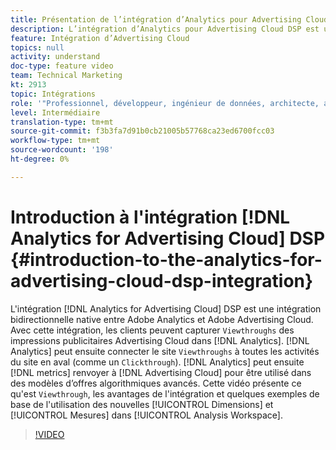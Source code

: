```yaml
---
title: Présentation de l’intégration d’Analytics pour Advertising Cloud DSP
description: L’intégration d’Analytics pour Advertising Cloud DSP est une intégration bidirectionnelle native entre Adobe Analytics et Adobe Advertising Cloud. Grâce à cette intégration, les clients peuvent capturer des affichages publicitaires à partir d’Advertising Cloud et des impressions publicitaires dans Analytics. Analytics peut ensuite connecter les affichages publicitaires à toutes les activités du site en aval (tout comme un clic publicitaire). Analytics peut ensuite renvoyer les mesures à Advertising Cloud pour les utiliser dans des modèles d’offres algorithmiques avancés. Cette vidéo présente ce qu’est une consultation, les avantages de l’intégration et quelques exemples de base de l’utilisation des nouvelles Dimensions/mesures dans Analysis Workspace.
feature: Intégration d’Advertising Cloud
topics: null
activity: understand
doc-type: feature video
team: Technical Marketing
kt: 2913
topic: Intégrations
role: '"Professionnel, développeur, ingénieur de données, architecte, architecte de données, administrateur, responsable"'
level: Intermédiaire
translation-type: tm+mt
source-git-commit: f3b3fa7d91b0cb21005b57768ca23ed6700fcc03
workflow-type: tm+mt
source-wordcount: '198'
ht-degree: 0%

---
```



# Introduction à l&#39;intégration [!DNL Analytics for Advertising Cloud] DSP {#introduction-to-the-analytics-for-advertising-cloud-dsp-integration}

L&#39;intégration [!DNL Analytics for Advertising Cloud] DSP est une intégration bidirectionnelle native entre Adobe Analytics et Adobe Advertising Cloud. Avec cette intégration, les clients peuvent capturer `Viewthroughs` des impressions publicitaires Advertising Cloud dans [!DNL Analytics]. [!DNL Analytics] peut ensuite connecter le site  `Viewthroughs` à toutes les activités du site en aval (comme un  `Clickthrough`). [!DNL Analytics] peut ensuite  [!DNL metrics] renvoyer à  [!DNL Advertising Cloud] pour être utilisé dans des modèles d’offres algorithmiques avancés. Cette vidéo présente ce qu&#39;est `Viewthrough`, les avantages de l&#39;intégration et quelques exemples de base de l&#39;utilisation des nouvelles [!UICONTROL Dimensions] et [!UICONTROL Mesures] dans [!UICONTROL Analysis Workspace].

>[!VIDEO](https://video.tv.adobe.com/v/27237/?quality=9)
